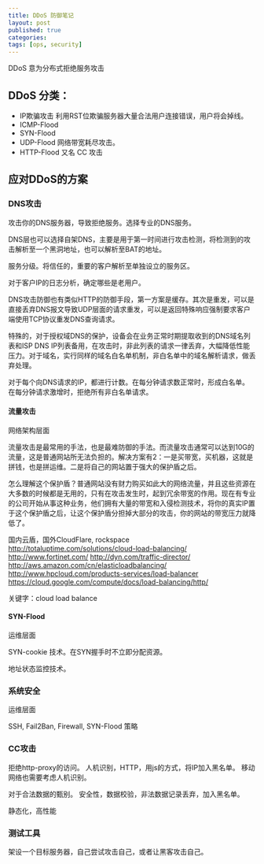 ```yaml
---
title: DDoS 防御笔记
layout: post
published: true
categories:
tags: [ops, security]
---
```


DDoS 意为分布式拒绝服务攻击

## DDoS 分类：

* IP欺骗攻击 利用RST位欺骗服务器大量合法用户连接错误，用户将会掉线。
* ICMP-Flood
* SYN-Flood
* UDP-Flood  网络带宽耗尽攻击。
* HTTP-Flood 又名 CC 攻击

## 应对DDoS的方案

### DNS攻击
攻击你的DNS服务器，导致拒绝服务。选择专业的DNS服务。

DNS层也可以选择自架DNS，主要是用于第一时间进行攻击检测，将检测到的攻击解析至一个黑洞地址，也可以解析至BAT的地址。

服务分级。将信任的，重要的客户解析至单独设立的服务区。

对于客户IP的日志分析，确定哪些是老用户。

DNS攻击防御也有类似HTTP的防御手段，第一方案是缓存。其次是重发，可以是直接丢弃DNS报文导致UDP层面的请求重发，可以是返回特殊响应强制要求客户端使用TCP协议重发DNS查询请求。

特殊的，对于授权域DNS的保护，设备会在业务正常时期提取收到的DNS域名列表和ISP DNS IP列表备用，在攻击时，非此列表的请求一律丢弃，大幅降低性能压力。对于域名，实行同样的域名白名单机制，非白名单中的域名解析请求，做丢弃处理。

对于每个向DNS请求的IP，都进行计数。在每分钟请求数正常时，形成白名单。在每分钟请求激增时，拒绝所有非白名单请求。

#### 流量攻击

网络架构层面

流量攻击是最常用的手法，也是最难防御的手法。而流量攻击通常可以达到10G的流量，这是普通网站所无法负担的。解决方案有2：一是买带宽，买机器，这就是拼钱，也是拼运维。二是将自己的网站置于强大的保护盾之后。

怎么理解这个保护盾？普通网站没有财力购买如此大的网络流量，并且这些资源在大多数的时候都是无用的，只有在攻击发生时，起到冗余带宽的作用。现在有专业的公司开始从事这种业务，他们拥有大量的带宽和入侵检测技术，将你的真实IP置于这个保护盾之后，让这个保护盾分担掉大部分的攻击，你的网站的带宽压力就降低了。

国内云盾，国外CloudFlare, rockspace
http://totaluptime.com/solutions/cloud-load-balancing/
http://www.fortinet.com/
http://dyn.com/traffic-director/
http://aws.amazon.com/cn/elasticloadbalancing/
http://www.hpcloud.com/products-services/load-balancer
https://cloud.google.com/compute/docs/load-balancing/http/


关键字：cloud load balance

#### SYN-Flood

运维层面

SYN-cookie 技术。在SYN握手时不立即分配资源。

地址状态监控技术。

### 系统安全

运维层面

SSH, Fail2Ban, Firewall, SYN-Flood 策略

### CC攻击

拒绝http-proxy的访问。
人机识别，HTTP，用js的方式，将IP加入黑名单。
移动网络也需要考虑人机识别。

对于合法数据的甄别。
安全性，数据校验，非法数据记录丢弃，加入黑名单。

静态化，高性能

### 测试工具

架设一个目标服务器，自己尝试攻击自己，或者让黑客攻击自己。
